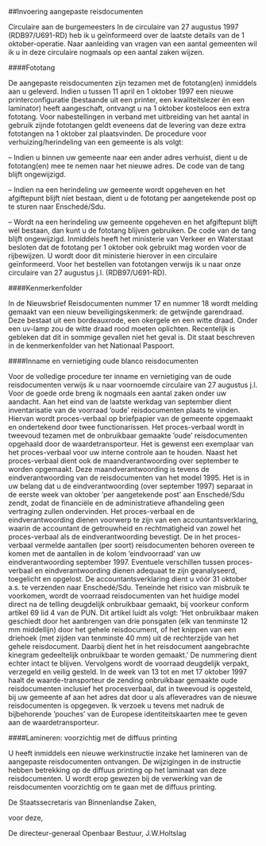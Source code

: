 <meta http-equiv='Content-Type' content='text/html; charset=utf-8' />

##Invoering aangepaste reisdocumenten

Circulaire aan de burgemeesters     In de circulaire van 27 augustus 1997 (RDB97/U691-RD) heb ik u geïnformeerd over de laatste details van de 1 oktober-operatie. Naar aanleiding van vragen van een aantal gemeenten wil ik u in deze circulaire nogmaals op een aantal zaken wijzen.   

####Fototang

De aangepaste reisdocumenten zijn tezamen met de fototang(en) inmiddels aan u geleverd. Indien u tussen 11 april en 1 oktober 1997 een nieuwe printerconfiguratie (bestaande uit een printer, een kwaliteitslezer èn een laminator) heeft aangeschaft, ontvangt u na 1 oktober kosteloos een extra fototang. Voor nabestellingen in verband met uitbreiding van het aantal in gebruik zijnde fototangen geldt eveneens dat de levering van deze extra fototangen na 1 oktober zal plaatsvinden. De procedure voor verhuizing/herindeling van een gemeente is als volgt: 

– Indien u binnen uw gemeente naar een ander adres verhuist, dient u de fototang(en) mee te nemen naar het nieuwe adres. De code van de tang blijft ongewijzigd.  

– Indien na een herindeling uw gemeente wordt opgeheven en het afgiftepunt blijft níet bestaan, dient u de fototang per aangetekende post op te sturen naar Enschedé/Sdu.  

– Wordt na een herindeling uw gemeente opgeheven en het afgiftepunt blijft wél bestaan, dan kunt u de fototang blijven gebruiken. De code van de tang blijft ongewijzigd.   Inmiddels heeft het ministerie van Verkeer en Waterstaat besloten dat de fototang per 1 oktober ook gebruikt mag worden voor de rijbewijzen. U wordt door dit ministerie hierover in een circulaire geïnformeerd. Voor het bestellen van fototangen verwijs ik u naar onze circulaire van 27 augustus j.l. (RDB97/U691-RD).    

####Kenmerkenfolder

In de Nieuwsbrief Reisdocumenten nummer 17 en nummer 18 wordt melding gemaakt van een nieuw beveiligingskenmerk: de getwijnde garendraad. Deze bestaat uit een bordeauxrode, een okergele en een witte draad. Onder een uv-lamp zou de witte draad rood moeten oplichten. Recentelijk is gebleken dat dit in sommige gevallen niet het geval is. Dit staat beschreven in de kenmerkenfolder van het Nationaal Paspoort.    

####Inname en vernietiging oude blanco reisdocumenten

Voor de volledige procedure ter inname en vernietiging van de oude reisdocumenten verwijs ik u naar voornoemde circulaire van 27 augustus j.l. Voor de goede orde breng ik nogmaals een aantal zaken onder uw aandacht. Aan het eind van de laatste werkdag van september dient inventarisatie van de voorraad ’oude’ reisdocumenten plaats te vinden. Hiervan wordt proces-verbaal op briefpapier van de gemeente opgemaakt en ondertekend door twee functionarissen. Het proces-verbaal wordt in tweevoud tezamen met de onbruikbaar gemaakte ’oude’ reisdocumenten opgehaald door de waardetransporteur. Het is gewenst een exemplaar van het proces-verbaal voor uw interne controle aan te houden. Naast het proces-verbaal dient ook de maandverantwoording over september te worden opgemaakt. Deze maandverantwoording is tevens de eindverantwoording van de reisdocumenten van het model 1995. Het is in uw belang dat u de eindverantwoording (over september 1997) separaat in de eerste week van oktober ’per aangetekende post’ aan Enschedé/Sdu zendt, zodat de financiële en de administratieve afhandeling geen vertraging zullen ondervinden. Het proces-verbaal en de eindverantwoording dienen voorwerp te zijn van een accountantsverklaring, waarin de accountant de getrouwheid en rechtmatigheid van zowel het proces-verbaal als de eindverantwoording bevestigt. De in het proces-verbaal vermelde aantallen (per soort) reisdocumenten behoren overeen te komen met de aantallen in de kolom ’eindvoorraad’ van uw eindverantwoording september 1997. Eventuele verschillen tussen proces-verbaal en eindverantwoording dienen adequaat te zijn geanalyseerd, toegelicht en opgelost. De accountantsverklaring dient u vóór 31 oktober a.s. te verzenden naar Enschedé/Sdu. Teneinde het risico van misbruik te voorkomen, wordt de voorraad reisdocumenten van het huidige model direct na de telling deugdelijk onbruikbaar gemaakt, bij voorkeur conform artikel 69 lid 4 van de PUN. Dit artikel luidt als volgt: ’Het onbruikbaar maken geschiedt door het aanbrengen van drie ponsgaten (elk van tenminste 12 mm middellijn) door het gehele reisdocument, of het knippen van een driehoek (met zijden van tenminste 40 mm) uit de rechterzijde van het gehele reisdocument. Daarbij dient het in het reisdocument aangebrachte kinegram gedeeltelijk onbruikbaar te worden gemaakt.’ De nummering dient echter intact te blijven. Vervolgens wordt de voorraad deugdelijk verpakt, verzegeld en veilig gesteld. In de week van 13 tot en met 17 oktober 1997 haalt de waarde-transporteur de zending onbruikbaar gemaakte oude reisdocumenten inclusief het procesverbaal, dat in tweevoud is opgesteld, bij uw gemeente af aan het adres dat door u als afleveradres van de nieuwe reisdocumenten is opgegeven. Ik verzoek u tevens met nadruk de bijbehorende ’pouches’ van de Europese identiteitskaarten mee te geven aan de waardetransporteur.    

####Lamineren: voorzichtig met de diffuus printing

U heeft inmiddels een nieuwe werkinstructie inzake het lamineren van de aangepaste reisdocumenten ontvangen. De wijzigingen in de instructie hebben betrekking op de diffuus printing op het laminaat van deze reisdocumenten. U wordt erop gewezen bij de verwerking van de reisdocumenten voorzichtig om te gaan met de diffuus printing.      

De 
Staatssecretaris van Binnenlandse Zaken, 

voor deze,  

De 
directeur-generaal Openbaar Bestuur, 
J.W.Holtslag    
